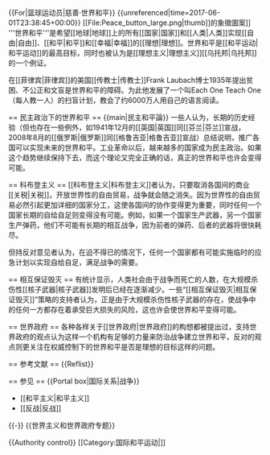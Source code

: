 {{For|篮球运动员|慈善·世界和平}}
{{unreferenced|time=2017-06-01T23:38:45+00:00}}
[[File:Peace_button_large.png|thumb]]的象徵圖案]]
'''世界和平'''是希望[[地球|地球]]上的所有[[国家|国家]]和[[人类|人类]]实现[[自由|自由]]、[[和平|和平]]和[[幸福|幸福]]的[[理想|理想]]。世界和平是[[和平运动|和平运动]]的最高目标，同时也被认为是[[理想主义|理想主义]][[乌托邦|乌托邦]]的一个例证。

在[[菲律宾|菲律宾]]的美国[[传教士|传教士]]Frank Laubach博士1935年提出贫困、不公正和文盲是世界和平的障碍。为此他发展了一个叫Each One Teach One（每人教一人）的扫盲计划，教会了约6000万人用自己的语言阅读。

== 民主政治下的世界和平 ==
{{main|民主和平論}}
一些人认为，长期的历史经验（但也存在一些例外，如1941年12月的[[英国|英国]]同[[芬兰|芬兰]]宣战，2008年8月的[[俄罗斯|俄罗斯]]同[[格鲁吉亚|格鲁吉亚]]宣战）总结说明，推广各国可以实现未来的世界和平。工业革命以后，越来越多的国家成为民主政治。如果这个趋势继续保持下去，而这个理论又完全正确的话，真正的世界和平也许会变得可能。

== 科布登主义 ==
[[科布登主义|科布登主义]]者认为，只要取消各国间的商业[[关税|关税]]，开放世界性的自由贸易，战争就会随之消失。因为世界性的自由贸易必然引起更加详细的国家分工，这使各国间的协作变得更为重要，同时任何一个国家长期的自给自足则变得没有可能。例如，如果一个国家生产武器，另一个国家生产弹药，他们不可能有长期的相互战争，因为前者的弹药、后者的武器将很快耗尽。

但持反对意见者认为，在迫不得已的情况下，任何一个国家都有可能实施临时的应急计划以实现自给自足，满足战争的需要。

== 相互保证毁灭 ==
有统计显示，人类社会由于战争而死亡的人数，在大规模杀伤性[[核子武器|核子武器]]发明后已经在逐渐减少。一些“[[相互保证毁灭|相互保证毁灭]]”策略的支持者认为，正是由于大规模杀伤性核子武器的存在，使战争中的任何一方都存在着承受巨大损失的风险，这也许会使世界和平变得可能。

== 世界政府 ==
各种各样关于[[世界政府|世界政府]]的构想都被提出过，支持世界政府的观点认为这样一个机构有足够的力量来防治战争建立世界和平，反对的观点则更关注在权威控制下的世界和平是否是理想的目标这样的问题。

== 参考文献 ==
{{Reflist}}

== 参见 ==
{{Portal box|国际关系|战争}}
* [[和平主义|和平主义]]
* [[反战|反战]]

{{-}}
{{世界主义和世界政府专题}}

{{Authority control}}
[[Category:国际和平运动|]]